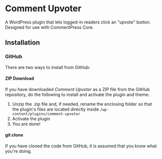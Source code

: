 Comment Upvoter
===============

A WordPress plugin that lets logged-in readers click an "upvote" button. Designed for use with CommentPress Core.

## Installation ##

### GitHub ###

There are two ways to install from GitHub:

#### ZIP Download ####

If you have downloaded *Comment Upvoter* as a ZIP file from the GitHub repository, do the following to install and activate the plugin and theme:

1. Unzip the .zip file and, if needed, rename the enclosing folder so that the plugin's files are located directly inside `/wp-content/plugins/comment-upvoter`
2. Activate the plugin
4. You are done!

#### git clone ####

If you have cloned the code from GitHub, it is assumed that you know what you're doing.
